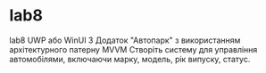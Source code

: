 # lab8
lab8
UWP або WinUI 3 Додаток "Автопарк" з використанням архітектурного патерну MVVM
Створіть систему для управління автомобілями, включаючи марку, модель, рік випуску, статус.
